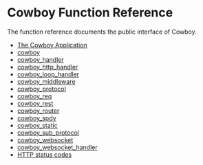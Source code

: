 Cowboy Function Reference
=========================

The function reference documents the public interface of Cowboy.

*   [The Cowboy Application](cowboy_app)
*   [cowboy](cowboy)
*   [cowboy_handler](cowboy_handler)
*   [cowboy_http_handler](cowboy_http_handler)
*   [cowboy_loop_handler](cowboy_loop_handler)
*   [cowboy_middleware](cowboy_middleware)
*   [cowboy_protocol](cowboy_protocol)
*   [cowboy_req](cowboy_req)
*   [cowboy_rest](cowboy_rest)
*   [cowboy_router](cowboy_router)
*   [cowboy_spdy](cowboy_spdy)
*   [cowboy_static](cowboy_static)
*   [cowboy_sub_protocol](cowboy_sub_protocol)
*   [cowboy_websocket](cowboy_websocket)
*   [cowboy_websocket_handler](cowboy_websocket_handler)
*   [HTTP status codes](http_status_codes)
